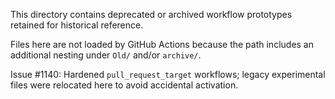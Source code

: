This directory contains deprecated or archived workflow prototypes retained for historical reference.

Files here are not loaded by GitHub Actions because the path includes an additional nesting under `Old/` and/or `archive/`.

Issue #1140: Hardened `pull_request_target` workflows; legacy experimental files were relocated here to avoid accidental activation.
